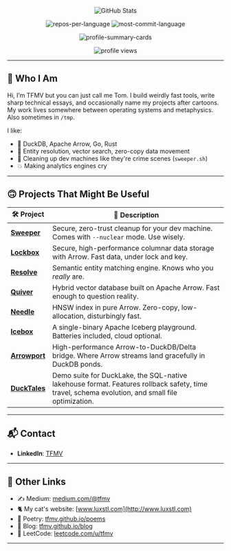<p align="center">
  <img src="https://github-stats-alpha.vercel.app/api?username=TFMV&cc=22272e&tc=37BCF6&ic=fff&bc=0000" alt="GitHub Stats">
</p>

<p align="center">
  <img src="http://github-profile-summary-cards.vercel.app/api/cards/repos-per-language?username=TFMV&theme=dracula" alt="repos-per-language">
  <img src="http://github-profile-summary-cards.vercel.app/api/cards/most-commit-language?username=TFMV&theme=dracula" alt="most-commit-language">
</p>

<p align="center">
  <img src="http://github-profile-summary-cards.vercel.app/api/cards/profile-details?username=TFMV&theme=dracula" alt="profile-summary-cards">
</p>

<p align="center">
  <img src="https://komarev.com/ghpvc/?username=TFMV" alt="profile views">
</p>

---

## 🧠 Who I Am

Hi, I’m TFMV but you can just call me Tom. I build weirdly fast tools, write sharp technical essays, and occasionally name my projects after cartoons.  
My work lives somewhere between operating systems and metaphysics. Also sometimes in `/tmp`.

I like:
- 🦆 DuckDB, Apache Arrow, Go, Rust
- 🧪 Entity resolution, vector search, zero-copy data movement
- 🧹 Cleaning up dev machines like they're crime scenes (`sweeper.sh`)
- 💥 Making analytics engines cry

---

## 🙃 Projects That Might Be Useful

| 🛠 Project     | 📖 Description |
|---------------|----------------|
| [**Sweeper**](https://github.com/TFMV/sweeper) | Secure, zero-trust cleanup for your dev machine. Comes with `--nuclear` mode. Use wisely. |
| [**Lockbox**](https://github.com/TFMV/lockbox) | Secure, high-performance columnar data storage with Arrow. Fast data, under lock and key. |
| [**Resolve**](https://github.com/TFMV/resolve) | Semantic entity matching engine. Knows who you *really* are. |
| [**Quiver**](https://github.com/TFMV/quiver) | Hybrid vector database built on Apache Arrow. Fast enough to question reality. |
| [**Needle**](https://github.com/TFMV/needle) | HNSW index in pure Arrow. Zero-copy, low-allocation, disturbingly fast. |
| [**Icebox**](https://github.com/TFMV/icebox) | A single-binary Apache Iceberg playground. Batteries included, cloud optional. |
| [**Arrowport**](https://github.com/TFMV/arrowport) | High-performance Arrow-to-DuckDB/Delta bridge. Where Arrow streams land gracefully in DuckDB ponds. |
| [**DuckTales**](https://github.com/TFMV/ducktales) | Demo suite for DuckLake, the SQL-native lakehouse format. Features rollback safety, time travel, schema evolution, and small file optimization. |

---

## 📬 Contact

- **LinkedIn**: [TFMV](https://www.linkedin.com/in/tfmv)  

---

## 🔗 Other Links

- ✍️ Medium: [medium.com/@tfmv](https://medium.com/@tfmv)  
- 🐈 My cat's website: [www.luxstl.com](http://www.luxstl.com)  
- 📜 Poetry: [tfmv.github.io/poems](https://tfmv.github.io/poems/)  
- 🧵 Blog: [tfmv.github.io/blog](https://tfmv.github.io/blog/)  
- 🧠 LeetCode: [leetcode.com/u/tfmv](https://leetcode.com/u/tfmv/)

---

